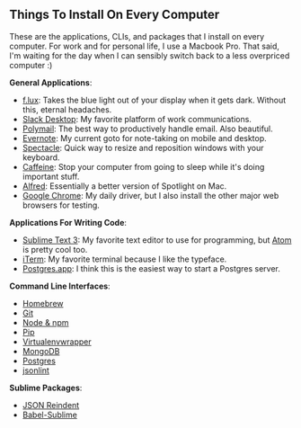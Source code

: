 ## Things To Install On Every Computer
These are the applications, CLIs, and packages that I install on every computer. For work and for personal life, I use a Macbook Pro. That said, I'm waiting for the day when I can sensibly switch back to a less overpriced computer :)

**General Applications**:
- [f.lux](https://justgetflux.com/): Takes the blue light out of your display when it gets dark. Without this, eternal headaches.
- [Slack Desktop](https://slack.com/is): My favorite platform of work communications.
- [Polymail](https://polymail.io/): The best way to productively handle email. Also beautiful.
- [Evernote](https://evernote.com/): My current goto for note-taking on mobile and desktop.
- [Spectacle](https://www.spectacleapp.com/): Quick way to resize and reposition windows with your keyboard. 
- [Caffeine](https://caffeine.en.softonic.com/mac): Stop your computer from going to sleep while it's doing important stuff.
- [Alfred](https://www.alfredapp.com/): Essentially a better version of Spotlight on Mac.
- [Google Chrome](https://www.google.com/chrome/browser/desktop/index.html): My daily driver, but I also install the other major web browsers for testing.

**Applications For Writing Code**:
- [Sublime Text 3](https://www.sublimetext.com/3): My favorite text editor to use for programming, but [Atom](https://atom.io/) is pretty cool too.
- [iTerm](https://www.iterm2.com/): My favorite terminal because I like the typeface.
- [Postgres.app](http://postgresapp.com/): I think this is the easiest way to start a Postgres server.

**Command Line Interfaces**:
- [Homebrew](http://brew.sh/)
- [Git](https://git-scm.com/book/en/v2/Getting-Started-Installing-Git)
- [Node & npm](https://nodejs.org/en/)
- [Pip](https://pypi.python.org/pypi/pip)
- [Virtualenvwrapper](https://virtualenvwrapper.readthedocs.io/en/latest/)
- [MongoDB](https://docs.mongodb.com/)
- [Postgres](https://www.postgresql.org/)
- [jsonlint](https://github.com/zaach/jsonlint)

**Sublime Packages**:
- [JSON Reindent](https://github.com/ThomasKliszowski/json_reindent)
- [Babel-Sublime](https://github.com/babel/babel-sublime)

